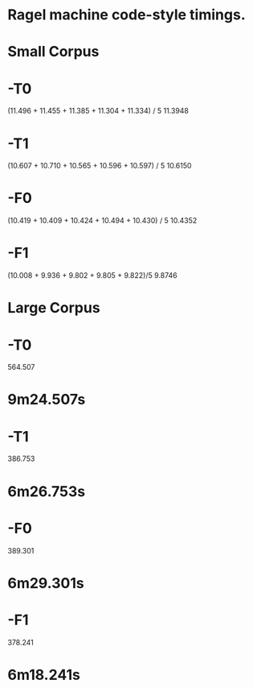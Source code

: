 # Ragel machine code-style timings.

# Small Corpus
# -T0
(11.496 + 11.455 + 11.385 + 11.304 + 11.334) / 5
11.3948
# -T1
(10.607 + 10.710 + 10.565 + 10.596 + 10.597) / 5
10.6150
# -F0
(10.419 + 10.409 + 10.424 + 10.494 + 10.430) / 5
10.4352
# -F1
(10.008 + 9.936 + 9.802 + 9.805 + 9.822)/5
9.8746

# Large Corpus
# -T0
564.507
# 9m24.507s

# -T1
386.753
# 6m26.753s

# -F0
389.301
# 6m29.301s

# -F1
378.241
# 6m18.241s

